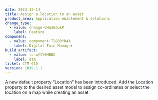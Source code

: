 ```yaml
---
date: 2023-12-14
title: Assign a location to an asset
product_area: Application enablement & solutions
change_type:
  - value: change-QHu1GdukP
    label: Feature
component:
  - value: component-Tl88RYb4A
    label: Digital Twin Manager
build_artifact:
  - value: tc-wYIY0MBDO
    label: dtm
ticket: CTM-615
version: 1019.1.1
---
```

A new default property “Location” has been introduced. Add the Location property to the desired asset model to assign co-ordinates or select the location on a map while creating an asset.
